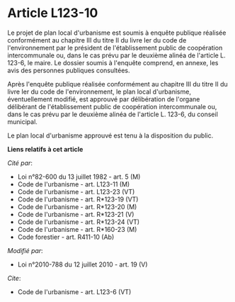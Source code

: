 # Article L123-10

Le projet de plan local d'urbanisme est soumis à enquête publique réalisée conformément au chapitre III du titre II du livre
Ier du code de l'environnement par le président de l'établissement public de coopération intercommunale ou, dans le cas prévu
par le deuxième alinéa de l'article L. 123-6, le maire. Le dossier soumis à l'enquête comprend, en annexe, les avis des
personnes publiques consultées. 

Après l'enquête publique réalisée conformément au chapitre III du titre II du livre Ier du code de l'environnement, le plan
local d'urbanisme, éventuellement modifié, est approuvé par délibération de l'organe délibérant de l'établissement public de
coopération intercommunale ou, dans le cas prévu par le deuxième alinéa de l'article L. 123-6, du conseil municipal. 

Le plan local d'urbanisme approuvé est tenu à la disposition du public.

**Liens relatifs à cet article**

_Cité par_:

  - Loi n°82-600 du 13 juillet 1982 - art. 5 (M)
  - Code de l'urbanisme - art. L123-11 (M)
  - Code de l'urbanisme - art. L123-23 (VT)
  - Code de l'urbanisme - art. R*123-19 (VT)
  - Code de l'urbanisme - art. R*123-20 (M)
  - Code de l'urbanisme - art. R*123-21 (V)
  - Code de l'urbanisme - art. R*123-24 (VT)
  - Code de l'urbanisme - art. R*160-23 (M)
  - Code forestier - art. R411-10 (Ab)

_Modifié par_:

  - Loi n°2010-788 du 12 juillet 2010 - art. 19 (V)

_Cite_:

  - Code de l'urbanisme - art. L123-6 (VT)
